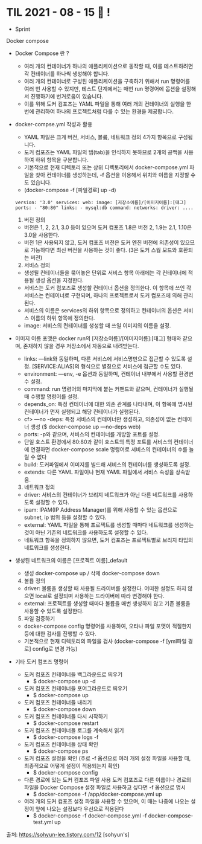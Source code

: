 # TIL 2021 - 08 - 15  📖 !

- Sprint

Docker compose
 - Docker Compose 란 ?
   - 여러 개의 컨테이너가 하나의 애플리케이션으로 동작할 때, 이를 테스트하려면 각 컨테이너를 하나씩 생성해야 합니다. 
   - 여러 개의 컨테이너로 구성된 애플리케이션을 구축하기 위해서 run 명령어를 여러 번 사용할 수 있지만, 테스트 단계에서는 매번 run 명령어에 옵션을 설정해서 진행하기에 번거로움이 있습니다.
   - 이를 위해 도커 컴포즈는 YAML 파일을 통해 여러 개의 컨테이너의 실행을 한 번에 관리하여 하나의 프로젝트처럼 다룰 수 있는 환경을 제공합니다.
 - docker-compse.yml 작성과 활용
    - YAML 파일은 크게 버전, 서비스, 볼륨, 네트워크 정의 4가지 항목으로 구성됩니다.
    - 도커 컴포즈는 YAML 파일의 탭(tab)을 인식하지 못하므로 2개의 공백을 사용하여 하위 항목을 구분합니다.
    - 기본적으로 현재 디렉토리 또는 상위 디렉토리에서 docker-compose.yml 파일을 찾아 컨테이너를 생성하는데, -f 옵션을 이용해서 위치와 이름을 지정할 수도 있습니다.
    - (docker-compose -f [파일경로] up -d)
    ```
    version: '3.0' services: web: image: [저장소이름]/[이미지이름]:[태그] ports: - "80:80" links: - mysql:db command: networks: driver: ....
    ```
    1) 버전 정의
     - 버전은 1, 2, 2.1, 3.0 등이 있으며 도커 컴포즈 1.8은 버전 2, 1.9는 2.1, 1.10은 3.0을 사용한다.
     - 버전 1은 사용되지 않고, 도커 컴포즈 버전은 도커 엔진 버전에 의존성이 있으므로 가능하다면 최신 버전을 사용하는 것이 좋다. (3은 도커 스웜 모드와 호환되는 버전)
     2) 서비스 정의
    - 생성될 컨테이너들을 묶어놓은 단위로 서비스 항목 아래에는 각 컨테이너에 적용될 생성 옵션을 지정한다.
    - 서비스는 도커 컴포즈로 생성할 컨테이너 옵션을 정의한다. 이 항목에 쓰인 각 서비스는 컨테이너로 구현되며, 하나의 프로젝트로서 도커 컴포즈에 의해 관리된다. 
    - 서비스의 이름은 services의 하위 항목으로 정의하고 컨테이너의 옵션은 서비스 이름의 하위 항목에 정의한다.
    - image: 서비스의 컨테이너를 생성할 때 쓰일 이미지의 이름을 설정.

 - 이미지 이름 포맷은 docker run의 [저장소이름]/[이미지이름]:[태그] 형태와 같으며, 존재하지 않을 경우 저장소에서 자동으로 내려받는다.
    - links: —link와 동일하며, 다른 서비스에 서비스명만으로 접근할 수 있도록 설정.
[SERVICE:ALIAS]의 형식으로 별칭으로 서비스에 접근할 수도 있다.
    - environment: —env, -e 옵션과 동일하며, 컨테이너 내부에서 사용할 환경변수 설정.
    - command: run 명령어의 마지막에 붙는 커맨드와 같으며, 컨테이너가 실행될 때 수행할 명령어를 설정.
    - depends_on: 특정 컨테이너에 대한 의존 관계를 나타내며, 이 항목에 명시된 컨테이너가 먼저 실행되고 해당 컨테이너가 실행된다.
    - cf> —no -deps: 특정 서비스의 컨테이너만 생성하고, 의존성이 없는 컨테이너 생성 ($ docker-compose up —no-deps web)
    - ports: -p와 같으며, 서비스의 컨테이너를 개방할 포트를 설정.
    - 단일 호스트 환경에서 80:80과 같이 호스트의 특정 포트를 서비스의 컨테이너에 연결하면 docker-compose scale 명령어로 서비스의 컨테이너의 수를 늘릴 수 없다
    - build: 도커파일에서 이미지를 빌드해 서비스의 컨테이너를 생성하도록 설정.
    - extends: 다른 YAML 파일이나 현재 YAML 파일에서 서비스 속성을 상속받음.
    3) 네트워크 정의
    - driver: 서비스의 컨테이너가 브리지 네트워크가 아닌 다른 네트워크를 사용하도록 설정할 수 있다.
    - ipam: IPAM(IP Address Manager)를 위해 사용할 수 있는 옵션으로 subnet, ip 범위 등을 설정할 수 있다.
    - external: YAML 파일을 통해 프로젝트를 생성할 때마다 네트워크를 생성하는 것이 아닌 기존의 네트워크를 사용하도록 설정할 수 있다.
    - 네트워크 항목을 정의하지 않으면, 도커 컴포즈는 프로젝트별로 브리지 타입의 네트워크를 생성한다.
  - 생성된 네트워크의 이름은 [프로젝트 이름]_default
    - 생성 docker-compose up / 삭제 docker-compose down
     4) 볼륨 정의
    - driver: 볼륨을 생성할 때 사용될 드라이버를 설정한다. 어떠한 설정도 하지 않으면 local로 설정되며 사용하는 드라이버에 따라 변경해야 한다.
    - external: 프로젝트를 생성할 때마다 볼륨을 매번 생성하지 않고 기존 볼륨을 사용할 수 있도록 설정한다.
    5) 파일 검증하기
    - docker-compose config 명령어를 사용하여, 오타나 파일 포맷이 적절한지 등에 대한 검사를 진행할 수 있다.
    - 기본적으로 현재 디렉토리의 파일을 검사 (docker-compose -f [yml파일 경로] config로 변경 가능)
- 기타 도커 컴포즈 명령어

    - 도커 컴포즈 컨테이너들 백그라운드로 띄우기
      - $ docker-compose up -d
    - 도커 컴포즈 컨테이너들 포어그라운드로 띄우기
      - $ docker-compose up
    - 도커 컴포즈 컨테이너들 내리기
      - $ docker-compose down
    - 도커 컴포즈 컨테이너들 다시 시작하기
      - $ docker-compose restart
    - 도커 컴포즈 컨테이너들 로그를 계속해서 읽기
      - $ docker-compose logs -f
    - 도커 컴포즈 컨테이너들 상태 확인
      - $ docker-compose ps
    - 도커 컴포즈 설정을 확인 (주로 -f 옵션으로 여러 개의 설정 파일을 사용할 때, 최종적으로 어떻게 설정이 적용되는지 확인)
      - $ docker-compose config
    - 다른 경로에 있는 도커 컴포즈 파일 사용 도커 컴포즈로 다른 이름이나 경로의 파일을 Docker Compose 설정 파일로 사용하고 싶다면 -f 옵션으로 명시
      - $ docker-compose -f /app/docker-compose.yml up
    - 여러 개의 도커 컴포즈 설정 파일을 사용할 수 있으며, 이 때는 나중에 나오는 설정이 앞에 나오는 설정보다 우선으로 적용된다
      - $ docker-compose -f docker-compose.yml -f docker-compose-test.yml up

출처: https://sohyun-lee.tistory.com/12 [sohyun's]







